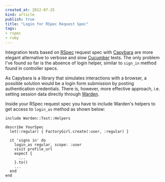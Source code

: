 ```yaml
---
created_at: 2012-07-25
kind: article
publish: true
title: "Login for RSpec Request Spec"
tags:
- rspec
- ruby
---
```


Integration tests based on [RSpec](http://rspec.info/) request spec with
[Capybara](http://jnicklas.github.com/capybara/) are more elegant
alternative to verbose and slow [Cucumber](http://cukes.info/) tests. The only
problem I've found so far is the absence of login helper, similar to `sign_in`
method found in controller specs.

As Capybara is a library that simulates interactions with a browser, a possible
solution would be a login form submission by posting authentication credentials.
There is, however, more effective approach, i.e. setting session data directly
through [Warden](https://github.com/hassox/warden/).

Inside your RSpec request spec you have to include Warden's helpers to get
access to `login_as` method as shown below:

```
include Warden::Test::Helpers

describe YourSpec
  let(:regular) { FactoryGirl.create(:user, :regular) }

  it 'signs in' do
    login_as regular, scope: :user
    visit profile_url
    expect {
      ...
    }.to()
    ...
  end
end
```

